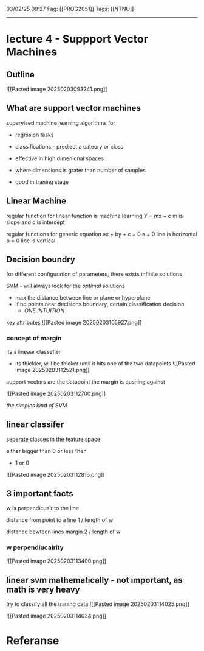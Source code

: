 03/02/25 09:27
Fag: [[PROG2051]]
Tags: [[NTNU]]
___
# lecture 4 - Suppport Vector Machines

## Outline
![[Pasted image 20250203093241.png]]

## What are support vector machines
supervised machine learning algorithms for
- regrssion tasks
- classifications - prediect a cateory or class

- effective in high dimenional spaces
- where dimensions is grater than number of samples
- good in traning stage

## Linear Machine
regular function for linear function is machine learning
Y = mx + c
m is slope and c is intercept

regular functions for generic equation
ax + by + c = 0
a = 0 line is horizontal
b = 0 line is vertical


## Decision boundry
for different configuration of parameters, there exists infinite solutions

SVM - will always look for the *optimal* solutions
- max the distance between line or plane or hyperplane
- if no points near decisions boundary, certain classification decision
	- *ONE INTUITION*

key attributes
![[Pasted image 20250203105927.png]]


### concept of margin
its a lineaar classefier
- its thickier, will be thicker until it hits one of the two datapoints
![[Pasted image 20250203112521.png]]

support vectors are the datapoint the margin is pushing against

![[Pasted image 20250203112700.png]]

*the simples kind of SVM*

## linear classifer
seperate classes in the feature space

either bigger than 0 or less then
- 1 or 0

![[Pasted image 20250203112816.png]]

## 3 important facts
w is perpendicualr to the line

distance from point to a line 1 / length of w

distance bewteen lines margin 2 / length of w

### w perpendiucalrity
![[Pasted image 20250203113400.png]]

## linear svm mathematically - not important, as math is very heavy

try to classify all the traning data
![[Pasted image 20250203114025.png]]

![[Pasted image 20250203114034.png]]




# Referanse
